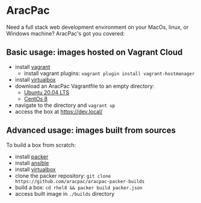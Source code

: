 # AracPac
Need a full stack web development environment on your MacOs, linux, or Windows machine? AracPac's got you covered:

## Basic usage: images hosted on Vagrant Cloud
* install [vagrant](https://www.vagrantup.com/docs/installation)
  * install vagrant plugins: `vagrant plugin install vagrant-hostmanager`
* install [virtualbox](https://www.virtualbox.org/wiki/Downloads)
* download an AracPac Vagrantfile to an empty directory:
  * [Ubuntu 20.04 LTS](https://raw.githubusercontent.com/aracpac/aracpac-vagrantfiles/master/ubuntu20/Vagrantfile)
  * [CentOs 8](https://raw.githubusercontent.com/aracpac/aracpac-vagrantfiles/master/ubuntu20/Vagrantfile)
* navigate to the directory and `vagrant up`
* access the box at https://dev.local/

## Advanced usage: images built from sources
To build a box from scratch:
* install [packer](https://www.packer.io/docs/install)
* install [ansible](https://docs.ansible.com/ansible/latest/installation_guide/intro_installation.html)
* install [virtualbox](https://www.virtualbox.org/wiki/Downloads)
* clone the packer repository: `git clone https://github.com/aracpac/aracpac-packer-builds`
* build a box: `cd rhel8 && packer build packer.json`
* access built image in `./builds` directory 
